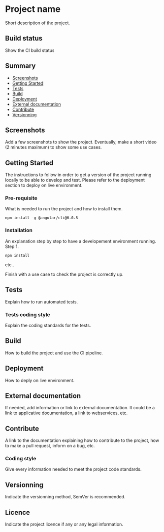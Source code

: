 # Project name

Short description of the project.

## Build status

Show the CI build status

## Summary

* [Screenshots](#Screenshots)
* [Getting Started](#Getting-Started)
* [Tests](#Tests)
* [Build](#Build)
* [Deployment](#Deployment)
* [External documentation](#External-documentation)
* [Contribute](#Contribute)
* [Versionning](#Versionning)

## Screenshots

Add a few screenshots to show the project. Eventually, make a short video (2 minutes maximum) to show some use cases.

## Getting Started

The instructions to follow in order to get a version of the project running locally to be able to develop and test. Please refer to the deployment section to deploy on live environment.


### Pre-requisite

What is needed to run the project and how to install them.
```
npm install -g @angular/cli@6.0.8
```

### Installation

An explanation step by step to have a developement environment running.
Step 1. 

```
npm install
```

etc..

Finish with a use case to check the project is correctly up.

## Tests

Explain how to run automated tests. 

### Tests coding style

Explain the coding standards for the tests.

## Build

How to build the project and use the CI pipeline. 

## Deployment

How to deply on live environment. 

## External documentation

If needed, add information or link to external documentation. It could be a link to applicative documentation, a link to webservices, etc.

## Contribute

A link to the documentation explaining how to contribute to the project, how to make a pull request, inform on a bug, etc.

### Coding style

Give every information needed to meet the project code standards.

## Versionning

Indicate the versionning method, SemVer is recommended.

## Licence

Indicate the project licence if any or any legal information. 
